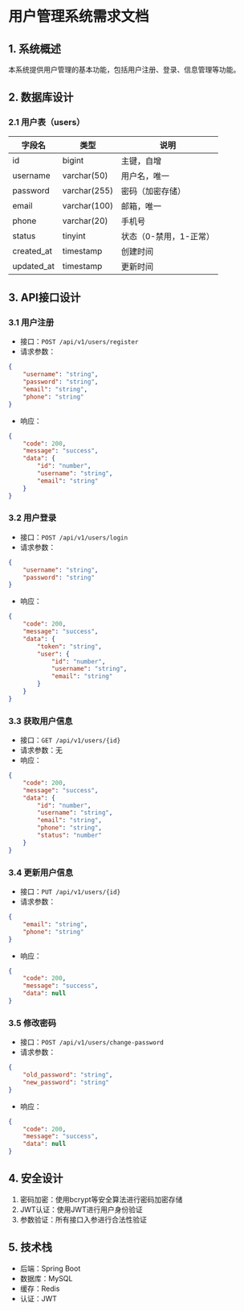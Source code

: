 # 用户管理系统需求文档

## 1. 系统概述
本系统提供用户管理的基本功能，包括用户注册、登录、信息管理等功能。

## 2. 数据库设计

### 2.1 用户表（users）
| 字段名 | 类型 | 说明 |
|--------|------|------|
| id | bigint | 主键，自增 |
| username | varchar(50) | 用户名，唯一 |
| password | varchar(255) | 密码（加密存储）|
| email | varchar(100) | 邮箱，唯一 |
| phone | varchar(20) | 手机号 |
| status | tinyint | 状态（0-禁用，1-正常）|
| created_at | timestamp | 创建时间 |
| updated_at | timestamp | 更新时间 |

## 3. API接口设计

### 3.1 用户注册
- 接口：`POST /api/v1/users/register`
- 请求参数：
```json
{
    "username": "string",
    "password": "string",
    "email": "string",
    "phone": "string"
}
```
- 响应：
```json
{
    "code": 200,
    "message": "success",
    "data": {
        "id": "number",
        "username": "string",
        "email": "string"
    }
}
```

### 3.2 用户登录
- 接口：`POST /api/v1/users/login`
- 请求参数：
```json
{
    "username": "string",
    "password": "string"
}
```
- 响应：
```json
{
    "code": 200,
    "message": "success",
    "data": {
        "token": "string",
        "user": {
            "id": "number",
            "username": "string",
            "email": "string"
        }
    }
}
```

### 3.3 获取用户信息
- 接口：`GET /api/v1/users/{id}`
- 请求参数：无
- 响应：
```json
{
    "code": 200,
    "message": "success",
    "data": {
        "id": "number",
        "username": "string",
        "email": "string",
        "phone": "string",
        "status": "number"
    }
}
```

### 3.4 更新用户信息
- 接口：`PUT /api/v1/users/{id}`
- 请求参数：
```json
{
    "email": "string",
    "phone": "string"
}
```
- 响应：
```json
{
    "code": 200,
    "message": "success",
    "data": null
}
```

### 3.5 修改密码
- 接口：`POST /api/v1/users/change-password`
- 请求参数：
```json
{
    "old_password": "string",
    "new_password": "string"
}
```
- 响应：
```json
{
    "code": 200,
    "message": "success",
    "data": null
}
```

## 4. 安全设计
1. 密码加密：使用bcrypt等安全算法进行密码加密存储
2. JWT认证：使用JWT进行用户身份验证
3. 参数验证：所有接口入参进行合法性验证

## 5. 技术栈
- 后端：Spring Boot
- 数据库：MySQL
- 缓存：Redis
- 认证：JWT